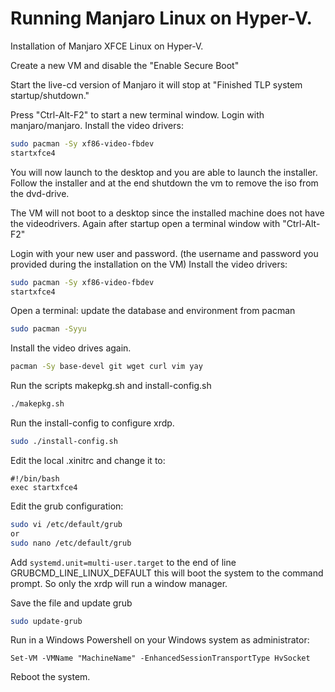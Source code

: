 # Running Manjaro Linux on Hyper-V.

Installation of Manjaro XFCE Linux on Hyper-V.

Create a new VM and disable the "Enable Secure Boot"

Start the live-cd version of Manjaro it will stop at "Finished TLP system startup/shutdown."

Press "Ctrl-Alt-F2" to start a new terminal window. Login with manjaro/manjaro. Install the video drivers:
``` bash
sudo pacman -Sy xf86-video-fbdev
startxfce4
```
You will now launch to the desktop and you are able to launch the installer. Follow the installer and at the end shutdown the vm to remove the iso from the dvd-drive.

The VM will not boot to a desktop since the installed machine does not have the videodrivers. Again after startup open a terminal window with "Ctrl-Alt-F2"

Login with your new user and password. (the username and password you provided during the installation on the VM) Install the video drivers:
``` bash
sudo pacman -Sy xf86-video-fbdev
startxfce4
```

Open a terminal:
update the database and environment from pacman
``` bash
sudo pacman -Syyu 
```
Install the video drives again.
``` bash
pacman -Sy base-devel git wget curl vim yay
```
Run the scripts makepkg.sh and install-config.sh
``` bash
./makepkg.sh
```

Run the install-config to configure xrdp.
``` bash
sudo ./install-config.sh
```

Edit the local .xinitrc and change it to:
```
#!/bin/bash
exec startxfce4
```
Edit the grub configuration:
``` bash
sudo vi /etc/default/grub
or 
sudo nano /etc/default/grub
````
Add `systemd.unit=multi-user.target` to the end of line GRUBCMD_LINE_LINUX_DEFAULT this will boot the system to the command prompt. So only the xrdp will run a window manager.

Save the file and update grub
``` bash
sudo update-grub
```
Run in a Windows Powershell on your Windows system as administrator:
```
Set-VM -VMName "MachineName" -EnhancedSessionTransportType HvSocket
```

Reboot the system.
